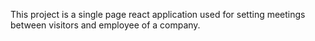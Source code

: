 This project is a single page react application used for setting meetings between visitors and employee of a company.